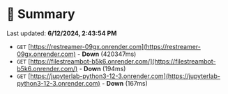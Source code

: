 # 📖 Summary
Last updated: **6/12/2024, 2:43:54 PM**

- `GET` [https://restreamer-09gx.onrender.com](https://restreamer-09gx.onrender.com) - **Down** (420347ms)
- `GET` [https://filestreambot-b5k6.onrender.com/](https://filestreambot-b5k6.onrender.com/) - **Down** (194ms)
- `GET` [https://jupyterlab-python3-12-3.onrender.com](https://jupyterlab-python3-12-3.onrender.com) - **Down** (167ms)
